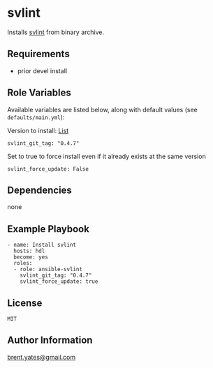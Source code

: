 svlint
=========

Installs [svlint](https://github.com/dalance/svlint) from binary archive.

Requirements
------------

* prior devel install

Role Variables
--------------

Available variables are listed below, along with default values (see `defaults/main.yml`):

Version to install: [List](https://github.com/dalance/svlint/releases/latest)

    svlint_git_tag: "0.4.7"

Set to true to force install even if it already exists at the same version

    svlint_force_update: False

Dependencies
------------

none

Example Playbook
----------------
```
- name: Install svlint
  hosts: hdl
  become: yes
  roles:
  - role: ansible-svlint
    svlint_git_tag: "0.4.7"
    svlint_force_update: true
```
License
-------

`MIT`

Author Information
------------------

brent.yates@gmail.com

